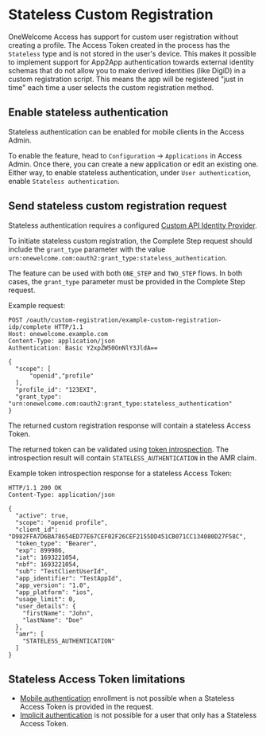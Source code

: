 # Stateless Custom Registration

OneWelcome Access has support for custom user registration without creating a profile. The Access Token created in the process has
the `Stateless` type and is not stored in the user's device. This makes it possible to implement support for App2App authentication
towards external identity schemas that do not allow you to make derived identities (like DigiD) in a custom registration script.
This means the app will be registered "just in time" each time a user selects the custom registration method.

## Enable stateless authentication

Stateless authentication can be enabled for mobile clients in the Access Admin.

To enable the feature, head to `Configuration` &rightarrow; `Applications` in Access Admin. Once there, you can create a new
application or edit an existing one. Either way, to enable stateless authentication, under `User authentication`, enable `Stateless authentication`.

## Send stateless custom registration request

Stateless authentication requires a configured [Custom API Identity Provider](../general-app-config/identity-providers/identity-providers.md#configure-a-custom-api-identity-provider).

To initiate stateless custom registration, the Complete Step request should include the `grant_type` parameter with the
value `urn:onewelcome.com:oauth2:grant_type:stateless_authentication`.

The feature can be used with both `ONE_STEP` and `TWO_STEP` flows. In both cases, the `grant_type` parameter must be provided in the Complete Step request.

Example request:

```http
POST /oauth/custom-registration/example-custom-registration-idp/complete HTTP/1.1
Host: onewelcome.example.com
Content-Type: application/json
Authentication: Basic Y2xpZW50OnNlY3JldA==

{
  "scope": [
      "openid","profile"
  ],
  "profile_id": "123EXI",
  "grant_type": "urn:onewelcome.com:oauth2:grant_type:stateless_authentication"
}
```

The returned custom registration response will contain a stateless Access Token.

The returned token can be validated using [token introspection](../../api-reference/token-introspection.md).
The introspection result will contain `STATELESS_AUTHENTICATION` in the AMR claim.

Example token introspection response for a stateless Access Token:

```http
HTTP/1.1 200 OK
Content-Type: application/json

{
  "active": true,
  "scope": "openid profile",
  "client_id": "D982FFA7D6BA78654ED77E67CEF02F26CEF2155DD451CB071CC134080D27F58C",
  "token_type": "Bearer",
  "exp": 899986,
  "iat": 1693221054,
  "nbf": 1693221054,
  "sub": "TestClientUserId",
  "app_identifier": "TestAppId",
  "app_version": "1.0",
  "app_platform": "ios",
  "usage_limit": 0,
  "user_details": {
    "firstName": "John",
    "lastName": "Doe"
  },
  "amr": [
    "STATELESS_AUTHENTICATION"
  ]
}
```

## Stateless Access Token limitations

- [Mobile authentication](../mobile-apps/mobile-authentication/mobile-authentication.md) enrollment is not possible when a Stateless Access
  Token is provided in the request.
- [Implicit authentication](../mobile-apps/implicit-authentication/implicit-authentication.md) is not possible for a user that only has a
  Stateless Access Token.
